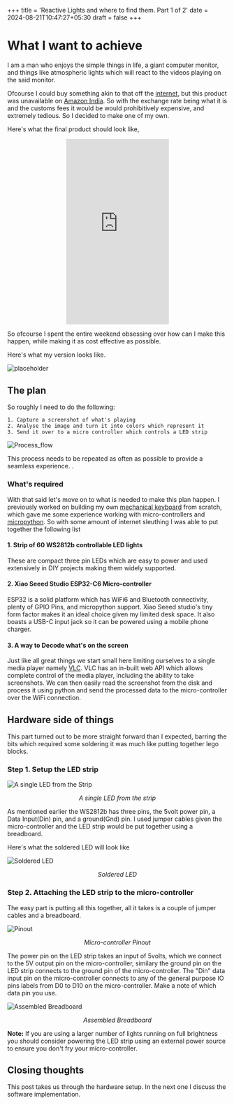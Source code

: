 +++
title = 'Reactive Lights and where to find them. Part 1 of 2'
date = 2024-08-21T10:47:27+05:30
draft = false
+++

# What I want to achieve
I am a man who enjoys the simple things in life, a giant computer monitor, and things like atmospheric lights which will react to 
the videos playing on the said monitor. 

Ofcourse I could buy something akin to that off the [internet](https://us.govee.com/products/govee-tv-backlight-3-lite?Size=For%2075-85%20inch%20TVs&Version=DUNE-themed%20Packaging), 
but this product was unavailable on [Amazon India](https://www.amazon.in). So with the exchange rate being what it is and 
the customs fees it would be would prohibitively expensive, and extremely tedious. So I decided to make one of my own.

Here's what the final product should look like, 	

<div style="display: flex; justify-content: center;">
<iframe width="235" height="424.5" src="https://www.youtube.com/embed/1Lx_C2iYTV0" title="Finding Nemo but the TV lights REACT! 🤯" frameborder="0" allow="accelerometer; autoplay; clipboard-write; encrypted-media; gyroscope; picture-in-picture; web-share" referrerpolicy="strict-origin-when-cross-origin" allowfullscreen></iframe>
</div>

So ofcourse I spent the entire weekend obsessing over how can I make this happen, 
while making it as cost effective as possible.

Here's what my version looks like.

![placeholder](#)

## The plan

So roughly I need to do the following:

    1. Capture a screenshot of what's playing
    2. Analyse the image and turn it into colors which represent it
    3. Send it over to a micro controller which controls a LED strip

![Process_flow](/images/flow.svg)

This process needs to be repeated as often as possible to provide a seamless experience. . 

### What's required
With that said let's move on to what is needed to make this plan happen. I previously worked on building my 
own [mechanical keyboard](https://github.com/adityadhegde/shorty40) from scratch, which gave me some experience 
working with micro-controllers and [micropython](https://micropython.org/). So with some amount of internet sleuthing I was 
able to put together the following list

#### 1. Strip of 60 WS2812b controllable LED lights
These are compact three pin LEDs which are easy to power and used extensively in DIY projects making them widely supported.
 
#### 2. Xiao Seeed Studio ESP32-C6 Micro-controller
ESP32 is a solid platform which has WiFi6 and Bluetooth connectivity, plenty of GPIO Pins, and micropython support. Xiao Seeed 
studio's tiny form factor makes it an ideal choice given my limited desk space. It also boasts a USB-C input jack so it can be powered using 
a mobile phone charger.

#### 3. A way to Decode what's on the screen
Just like all great things we start small here limiting ourselves to a single media player namely [VLC](https://www.videolan.org/vlc/). 
VLC has an in-built web API which allows complete control of the media player, including the ability to take screenshots. We can 
then easily read the screenshot from the disk and process it using python and send the processed data to the micro-controller 
over the WiFi connection.

## Hardware side of things
This part turned out to be more straight forward than I expected, barring the bits which required some soldering
it was much like putting together lego blocks. 

### Step 1. Setup the LED strip

![A single LED from the Strip](/images/LED.jpeg)
<p style="text-align: center;"><em>A single LED from the strip</em></p>

As mentioned earlier the WS2812b has three pins, the 5volt power pin, a Data Input(Din) pin, and a ground(Gnd) pin. I used 
jumper cables given the micro-controller and the LED strip would be put together using a breadboard.

Here's what the soldered LED will look like

![Soldered LED](/images/LED_soldered.jpeg)
<p style="text-align: center;"><em>Soldered LED</em></p>

### Step 2. Attaching the LED strip to the micro-controller

The easy part is putting all this together, all it takes is a couple of jumper cables and a breadboard.

![Pinout](/images/Pinout.png)
<p style="text-align: center;"><em>Micro-controller Pinout</em></p>

The power pin on the LED strip takes an input of 5volts, which we connect to the 5V output pin 
on the micro-controller, similary the ground pin on the LED strip connects to the ground pin of the 
micro-controller. The "Din" data input pin on the micro-controller connects to any of the 
general purpose IO pins labels from D0 to D10 on the micro-controller. Make a note of which data pin 
you use.

![Assembled Breadboard](/images/assembly.jpeg)
<p style="text-align: center;"><em>Assembled Breadboard</em></p>

**Note:** If you are using a larger number of lights running on full brightness you should consider 
powering the LED strip using an external power source to ensure you don't fry your micro-controller.

## Closing thoughts
This post takes us through the hardware setup. In the next one I discuss the software implementation.

